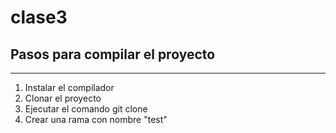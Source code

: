 # clase3
<h2>Pasos para compilar el proyecto</h2>
<hr>
<ol>
  <li>Instalar el compilador</li>
  <li>Clonar el proyecto</li>
  <li>Ejecutar el comando git clone</li>
  <li>Crear una rama con nombre "test"</li>
</ol>
